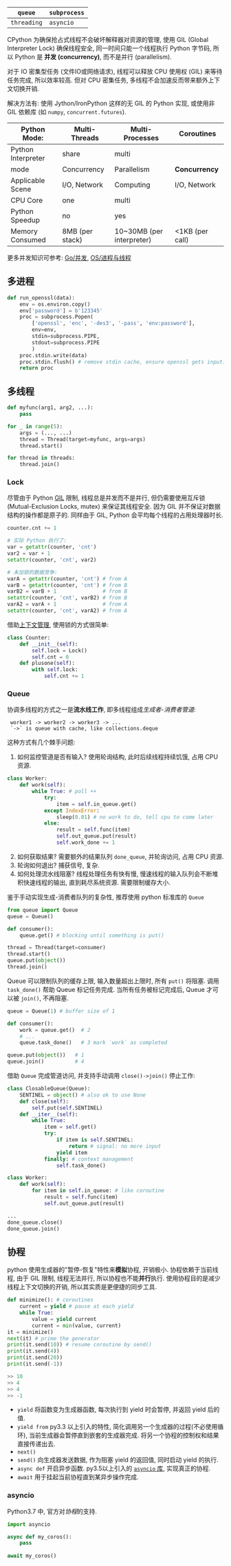 | `queue`     | `subprocess` |
| ----------- | ------------ |
| `threading` | `asyncio`             |

CPython 为确保抢占式线程不会破坏解释器对资源的管理, 使用 GIL (Global Interpreter Lock) 确保线程安全, 同一时间只能一个线程执行 Python 字节码, 所以 Python 是 **并发 (concurrency)**, 而不是并行 (parallelism).

对于 IO 密集型任务 (文件IO或网络请求), 线程可以释放 CPU 使用权 (GIL) 来等待任务完成, 所以效率较高. 但对 CPU 密集任务, 多线程不会加速反而带来额外上下文切换开销. 

解决方法有: 使用 Jython/IronPython 这样的无 GIL 的 Python 实现, 或使用非 GIL 依赖库 (如 `numpy`, `concurrent.futures`).

|  Python Mode:                  | Multi-Threads        | Multi-Processes | Coroutines |
| ------------------ | -------------------- | --------------- | ---------- |
| Python Interpreter | share                | multi           |            |
| mode               | Concurrency          | Parallelism     |   **Concurrency**         |
| Applicable Scene   | I/O, Network | Computing       | I/O, Network           |
| CPU Core           | one                  | multi           |           |
| Python Speedup     | no                   | yes             |            |
| Memory Consumed    | 8MB (per stack)                |   10~30MB (per interpreter)            |  <1KB (per call)        |

更多并发知识可参考: [Go/并发](../../Go/Go%20并发.md), [OS/进程与线程](../../../System/Process/进程与线程.md)

## 多进程

```python
def run_openssl(data):
	env = os.environ.copy()
	env['password'] = b'123345'
	proc = subprocess.Popen(
		['openssl', 'enc', '-des3', '-pass', 'env:password'],
		env=env,
		stdin=subprocess.PIPE,
		stdout=subprocess.PIPE
		)
	proc.stdin.write(data)
	proc.stdin.flush() # remove stdin cache, ensure openssl gets input.
	return proc
```

## 多线程
```python
def myfunc(arg1, arg2, ...):
	pass

for _ in range(5):
	args = (..., ...)
	thread = Thread(target=myfunc, args=args)
	thread.start()

for thread in threads:
	thread.join()
```

### Lock

尽管由于 Python [GIL](python%20并发.md) 限制, 线程总是并发而不是并行, 但仍需要使用互斥锁 (Mutual-Exclusion Locks, mutex) 来保证其线程安全. 因为 GIL 并不保证对数据结构的操作都是原子的. 同样由于 GIL, Python 会平均每个线程的占用处理器时长.

```python
counter.cnt += 1

# 实际 Python 执行了:
var = getattr(counter, 'cnt')
var2 = var + 1
setattr(counter, 'cnt', var2)

# 未加锁的数据竞争:
varA = getattr(counter, 'cnt') # from A
varB = getattr(counter, 'cnt') # from B
varB2 = varB + 1               # from B
setattr(counter, 'cnt', varB2) # from B
varA2 = varA + 1               # from A
setattr(counter, 'cnt', varA2) # from A
```

借助[上下文管理](开发工具/contextlib.md), 使用锁的方式很简单:

```python
class Counter:
	def __init__(self):
		self.lock = Lock()
		self.cnt = 0
	def plusone(self):
		with self.lock:
			self.cnt += 1
```

### Queue

协调多线程的方式之一是**流水线工作**, 即多线程组成*生成者-消费者管道*:

```
 worker1 -> worker2 -> worker3 -> ...
 `->` is queue with cache, like collections.deque
```

这种方式有几个棘手问题:
1. 如何监控管道是否有输入? 使用轮询结构, 此时后续线程持续饥饿, 占用 CPU 资源. 
```python
class Worker:
	def work(self):
		while True: # poll ++
			try:
				item = self.in_queue.get()
			except IndexError:
				sleep(0.01) # no work to do, tell cpu to come later
			else:
				result = self.func(item)
				self.out_queue.put(result)
				self.work_done += 1
``` 
2. 如何获取结果? 需要额外的结果队列 `done_queue`, 并轮询访问, 占用 CPU 资源.
3. 轮询如何退出? 捕获信号, 复杂.
4. 如何处理流水线阻塞? 线程处理任务有快有慢, 慢速线程的输入队列会不断堆积快速线程的输出, 直到耗尽系统资源. 需要限制缓存大小.

鉴于手动实现生成-消费者队列的复杂性, 推荐使用 python 标准库的 `Queue`

```python
from queue import Queue
queue = Queue()

def consumer():
	queue.get() # blocking until something is put()

thread = Thread(target=consumer)
thread.start()
queue.put(object()) 
thread.join()
```

Queue 可以限制队列的缓存上限, 输入数量超出上限时, 所有 `put()` 将阻塞. 调用 `task_done()` 帮助 Queue 标记任务完成. 当所有任务被标记完成后, Queue 才可以被 `join()`, 不再阻塞.
```python
queue = Queue(1) # buffer size of 1

def consumer():
	work = queue.get()  # 2
	# ...
	queue.task_done()   # 3 mark `work` as completed

queue.put(object())   # 1
queue.join()          # 4
```

借助 `Queue` 完成管道访问, 并支持手动调用 `close()->join()` 停止工作:

```python
class ClosableQueue(Queue):
	SENTINEL = object() # also ok to use None
	def close(self):
		self.put(self.SENTINEL)
	def __iter__(self):
		while True:
			item = self.get()
			try:
				if item is self.SENTINEL:
					return # signal: no more input
				yield item
			finally: # context management
				self.task_done()

class Worker:
	def work(self):
		for item in self.in_queue: # like coroutine
			result = self.func(item)
			self.out_queue.put(result)

...
done_queue.close()
done_queue.join()
```

## 协程

python 使用生成器的"暂停-恢复"特性来**模拟**协程, 开销极小. 协程依赖于当前线程, 由于 GIL 限制, 线程无法并行, 所以协程也不能**并行**执行. 使用协程目的是减少线程上下文切换的开销, 所以其实质是更便捷的同步工具.

```python
def minimize(): # coroutines
	current = yield # pause at each yield
	while True:
		value = yield current
		current = min(value, current)
it = minimize()
next(it) # prime the generator
print(it.send(10)) # resume coroutine by send()
print(it.send(4))
print(it.send(20))
print(it.send(-1))

>> 10
>> 4
>> 4
>> -1
```

- `yield` 将函数变为生成器函数, 每次执行到 yield 时会暂停, 并返回 yield 后的值.
- `yield from` py3.3 以上引入的特性, 简化调用另一个生成器的过程(不必使用循环), 当前生成器会暂停直到嵌套的生成器完成. 将另一个协程的控制权和结果直接传递出去.
- `next()`
- `send()` 向生成器发送数据, 作为阻塞 yield 的返回值, 同时启动 yield 的执行.
- `async def` 开启异步函数. py3.5以上引入的 [`asyncio` 库](asyncio.md), 实现真正的协程.
- `await` 用于挂起当前协程直到某异步操作完成.

### asyncio 

Python3.7 中, 官方对*协程*的支持. 

```python
import asyncio 

async def my_coros():
	pass
	
await my_coros()
```